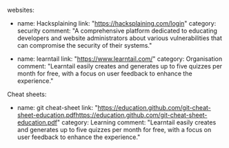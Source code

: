 websites:
  - name: Hacksplaining
    link: "https://hacksplaining.com/login"
    category: security
    comment: "A comprehensive platform dedicated to educating developers and website administrators about various vulnerabilities that can compromise the security of their systems."
    
  - name: learntail
    link: "https://www.learntail.com/"
    category: Organisation
    comment: "Learntail easily creates and generates up to five quizzes per month for free, with a focus on user feedback to enhance the experience."

Cheat sheets:
  - name: git cheat-sheet
    link: "https://education.github.com/git-cheat-sheet-education.pdfhttps://education.github.com/git-cheat-sheet-education.pdf"
    category: Learning
    comment: "Learntail easily creates and generates up to five quizzes per month for free, with a focus on user feedback to enhance the experience."
    
